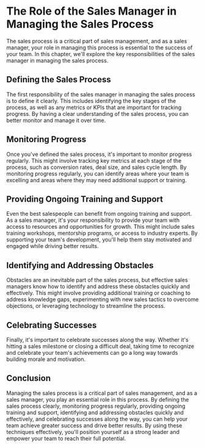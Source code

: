 The Role of the Sales Manager in Managing the Sales Process
==================================================================================================

The sales process is a critical part of sales management, and as a sales manager, your role in managing this process is essential to the success of your team. In this chapter, we'll explore the key responsibilities of the sales manager in managing the sales process.

Defining the Sales Process
--------------------------

The first responsibility of the sales manager in managing the sales process is to define it clearly. This includes identifying the key stages of the process, as well as any metrics or KPIs that are important for tracking progress. By having a clear understanding of the sales process, you can better monitor and manage it over time.

Monitoring Progress
-------------------

Once you've defined the sales process, it's important to monitor progress regularly. This might involve tracking key metrics at each stage of the process, such as conversion rates, deal size, and sales cycle length. By monitoring progress regularly, you can identify areas where your team is excelling and areas where they may need additional support or training.

Providing Ongoing Training and Support
--------------------------------------

Even the best salespeople can benefit from ongoing training and support. As a sales manager, it's your responsibility to provide your team with access to resources and opportunities for growth. This might include sales training workshops, mentorship programs, or access to industry experts. By supporting your team's development, you'll help them stay motivated and engaged while driving better results.

Identifying and Addressing Obstacles
------------------------------------

Obstacles are an inevitable part of the sales process, but effective sales managers know how to identify and address these obstacles quickly and effectively. This might involve providing additional training or coaching to address knowledge gaps, experimenting with new sales tactics to overcome objections, or leveraging technology to streamline the process.

Celebrating Successes
---------------------

Finally, it's important to celebrate successes along the way. Whether it's hitting a sales milestone or closing a difficult deal, taking time to recognize and celebrate your team's achievements can go a long way towards building morale and motivation.

Conclusion
----------

Managing the sales process is a critical part of sales management, and as a sales manager, you play an essential role in this process. By defining the sales process clearly, monitoring progress regularly, providing ongoing training and support, identifying and addressing obstacles quickly and effectively, and celebrating successes along the way, you can help your team achieve greater success and drive better results. By using these techniques effectively, you'll position yourself as a strong leader and empower your team to reach their full potential.


